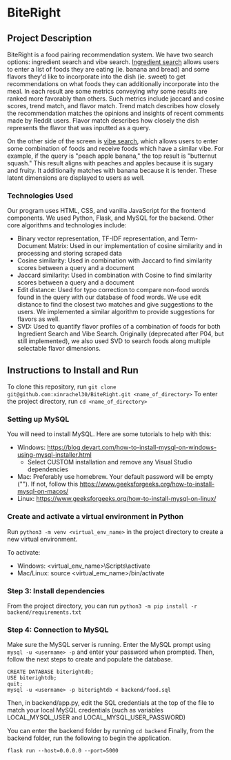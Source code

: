 # BiteRight

## Project Description

BiteRight is a food pairing recommendation system. We have two search options: ingredient search and vibe search. <ins>Ingredient search</ins> allows users to enter a list of foods they are eating (ie. banana and bread) and some flavors they'd like to incorporate into the dish (ie. sweet) to get recommendations on what foods they can additionally incorporate into the meal. In each result are some metrics conveying why some results are ranked more favorably than others. Such metrics include jaccard and cosine scores, trend match, and flavor match. Trend match describes how closely the recommendation matches the opinions and insights of recent comments made by Reddit users. Flavor match describes how closely the dish represents the flavor that was inputted as a query. 

On the other side of the screen is <ins>vibe search</ins>, which allows users to enter some combination of foods and receive foods which have a similar vibe. For example, if the query is "peach apple banana," the top result is "butternut squash." This result aligns with peaches and apples because it is sugary and fruity. It additionally matches with banana because it is tender. These latent dimensions are displayed to users as well. 

### Technologies Used

Our program uses HTML, CSS, and vanilla JavaScript for the frontend components. We used Python, Flask, and MySQL for the backend. Other core algorithms and technologies include: 

- Binary vector representation, TF-IDF representation, and Term-Document Matrix: Used in our implementation of cosine similarity and in processing and storing scraped data
- Cosine similarity: Used in combination with Jaccard to find similarity scores between a query and a document
- Jaccard similarity: Used in combination with Cosine to find similarity scores between a query and a document
- Edit distance: Used for typo correction to compare non-food words found in the query with our database of food words. We use edit distance to find the closest two matches and give suggestions to the users. We implemented a similar algorithm to provide suggestions for flavors as well.
- SVD: Used to quantify flavor profiles of a combination of foods for both Ingredient Search and Vibe Search. Originally (deprecated after P04, but still implemented), we also used SVD to search foods along multiple selectable flavor dimensions.

## Instructions to Install and Run

To clone this repository, run `git clone git@github.com:xinrachel30/BiteRight.git <name_of_directory>`
To enter the project directory, run `cd <name_of_directory>`

### Setting up MySQL
You will need to install MySQL. Here are some tutorials to help with this:
- Windows: https://blog.devart.com/how-to-install-mysql-on-windows-using-mysql-installer.html
  - Select CUSTOM installation and remove any Visual Studio dependencies
- Mac: Preferably use homebrew. Your default password will be empty (""). If not, follow this https://www.geeksforgeeks.org/how-to-install-mysql-on-macos/
- Linux: https://www.geeksforgeeks.org/how-to-install-mysql-on-linux/

### Create and activate a virtual environment in Python

Run `python3 -m venv <virtual_env_name>` in the project directory to create a new virtual environment.

To activate: 
- Windows: <virtual_env_name>\Scripts\activate
- Mac/Linux: source <virtual_env_name>/bin/activate

### Step 3: Install dependencies

From the project directory, you can run `python3 -m pip install -r backend/requirements.txt`

### Step 4: Connection to MySQL

Make sure the MySQL server is running. Enter the MySQL prompt using `mysql -u <username> -p` and enter your password when prompted. Then, follow the next steps to create and populate the database. 

```
CREATE DATABASE biterightdb;
USE biterightdb;
quit;
mysql -u <username> -p biterightdb < backend/food.sql
```
Then, in backend/app.py, edit the SQL credentials at the top of the file to match your local MySQL credentials (such as variables LOCAL_MYSQL_USER and LOCAL_MYSQL_USER_PASSWORD) 

You can enter the backend folder by running `cd backend`
Finally, from the backend folder, run the following to begin the application.

```flask run --host=0.0.0.0 --port=5000```
